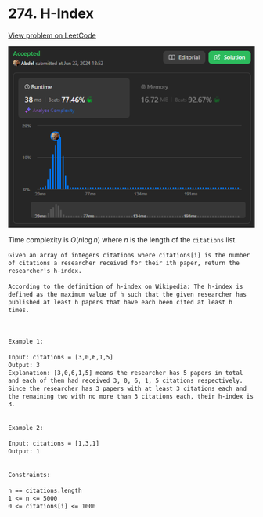 # 274. H-Index

[View problem on LeetCode](https://leetcode.com/problems/h-index/)

![Submission](image.png)

Time complexity is $O(n \log n)$ where $n$ is the length of the `citations` list.

```
Given an array of integers citations where citations[i] is the number of citations a researcher received for their ith paper, return the researcher's h-index.

According to the definition of h-index on Wikipedia: The h-index is defined as the maximum value of h such that the given researcher has published at least h papers that have each been cited at least h times.



Example 1:

Input: citations = [3,0,6,1,5]
Output: 3
Explanation: [3,0,6,1,5] means the researcher has 5 papers in total and each of them had received 3, 0, 6, 1, 5 citations respectively.
Since the researcher has 3 papers with at least 3 citations each and the remaining two with no more than 3 citations each, their h-index is 3.


Example 2:

Input: citations = [1,3,1]
Output: 1


Constraints:

n == citations.length
1 <= n <= 5000
0 <= citations[i] <= 1000
```
